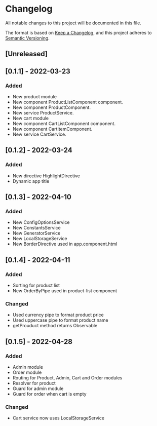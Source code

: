 # Changelog
All notable changes to this project will be documented in this file.

The format is based on [Keep a Changelog](https://keepachangelog.com/en/1.0.0/),
and this project adheres to [Semantic Versioning](https://semver.org/spec/v2.0.0.html).

## [Unreleased]

## [0.1.1] - 2022-03-23
### Added
- New product module
- New component ProductListComponent component.
- New component ProductComponent.
- New service ProductService.
- New cart module
- New component CartListComponent component.
- New component CartItemComponent.
- New service CartService.

## [0.1.2] - 2022-03-24
### Added
- New directive HighlightDirective
- Dynamic app title

## [0.1.3] - 2022-04-10
### Added
- New ConfigOptionsService
- New ConstantsService
- New GeneratorService
- New LocalStorageService
- New BorderDirective used in app.component.html

## [0.1.4] - 2022-04-11
### Added
- Sorting for product list
- New OrderByPipe used in product-list component
### Changed
- Used currency pipe to format product price
- Used uppercase pipe to format product name
- getProuduct method returns Observable

## [0.1.5] - 2022-04-28
### Added
- Admin module
- Order module
- Routing for Product, Admin, Cart and Order modules
- Resolver for product
- Guard for admin module
- Guard for order when cart is empty

### Changed
- Cart service now uses LocalStorageService
